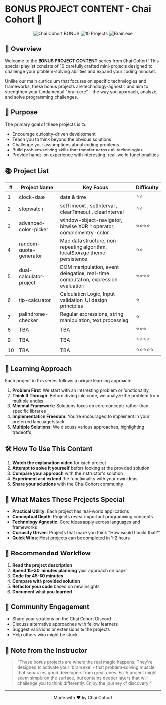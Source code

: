 # BONUS PROJECT CONTENT - Chai Cohort 🧠

<div align="center">
  <img src="https://img.shields.io/badge/Chai%20Cohort-BONUS-orange?style=for-the-badge" alt="Chai Cohort BONUS" />
  <img src="https://img.shields.io/badge/Projects-10-blue?style=for-the-badge" alt="10 Projects" />
  <img src="https://img.shields.io/badge/Skill-Brain.exe-brightgreen?style=for-the-badge" alt="Brain.exe" />
</div>

## 🚀 Overview

Welcome to the **BONUS PROJECT CONTENT** series from Chai Cohort! This special playlist consists of 10 carefully crafted mini-projects designed to challenge your problem-solving abilities and expand your coding mindset.

Unlike our main curriculum that focuses on specific technologies and frameworks, these bonus projects are technology-agnostic and aim to strengthen your fundamental "brain.exe" - the way you approach, analyze, and solve programming challenges.

## 🎯 Purpose

The primary goal of these projects is to:

- Encourage curiosity-driven development
- Teach you to think beyond the obvious solutions
- Challenge your assumptions about coding problems
- Build problem-solving skills that transfer across all technologies
- Provide hands-on experience with interesting, real-world functionalities

## 📚 Project List

| # | Project Name | Key Focus | Difficulty |
|---|--------------|-----------|------------|
| 1 | clock-date | date & time | ⭐⭐ |
| 2 | stopwatch | setTimeout , setInterval , clearTimeout , clearInterval| ⭐⭐ |
| 3 | advanced-color-picker | window-object-navigator, bitwise XOR `^` operator, complementry-color | ⭐⭐⭐⭐ |
| 4 | random-quote-generator | Map data structure, non-repeating algorithm, localStorage theme persistence | ⭐⭐ |
| 5 | dual-calculator-project | DOM manipulation, event delegation, real-time computation, expression evaluation | ⭐⭐⭐⭐ |
| 6 | tip-calculator | Calculation Logic, Input validation, UI design principles | ⭐ |
| 7 | palindrome-checker | Regular expressions, string manipulation, text processing | ⭐ |
| 8 | TBA | TBA | ⭐⭐⭐ |
| 9 | TBA | TBA | ⭐⭐⭐⭐ |
| 10 | TBA | TBA | ⭐⭐⭐⭐⭐ |

## 🧠 Learning Approach

Each project in this series follows a unique learning approach:

1. **Problem First**: We start with an interesting problem or functionality
2. **Think It Through**: Before diving into code, we analyze the problem from multiple angles
3. **Minimal Framework**: Solutions focus on core concepts rather than specific libraries
4. **Implementation Freedom**: You're encouraged to implement in your preferred language/stack
5. **Multiple Solutions**: We discuss various approaches, highlighting tradeoffs

## 🛠️ How To Use This Content

1. **Watch the explanation video** for each project
2. **Attempt to solve it yourself** before looking at the provided solution
3. **Compare your approach** with the instructor's solution
4. **Experiment and extend** the functionality with your own ideas
5. **Share your solutions** with the Chai Cohort community

## 🌟 What Makes These Projects Special

- **Practical Utility**: Each project has real-world applications
- **Conceptual Depth**: Projects reveal important programming concepts
- **Technology Agnostic**: Core ideas apply across languages and frameworks
- **Curiosity Driven**: Projects that make you think "How would I build that?"
- **Quick Wins**: Most projects can be completed in 1-2 hours

## 🔄 Recommended Workflow

1. **Read the project description**
2. **Spend 15-30 minutes planning** your approach on paper
3. **Code for 45-60 minutes**
4. **Compare with provided solution**
5. **Refactor your code** based on new insights
6. **Document what you learned**

## 🤝 Community Engagement

- Share your solutions on the Chai Cohort Discord
- Discuss alternative approaches with fellow learners
- Suggest variations or extensions to the projects
- Help others who might be stuck

## 📝 Note from the Instructor

> "These bonus projects are where the real magic happens. They're designed to activate your 'brain.exe' - that problem-solving muscle that separates good developers from great ones. Each project might seem simple on the surface, but contains deeper layers that will challenge you to think differently. Enjoy the journey of discovery!"

<hr />
<div align="center">
  <p>Made with ❤️ by Chai Cohort</p>
</div>